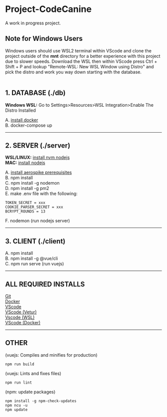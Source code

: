# Project-CodeCanine

A work in progress project.


## Note for Windows Users

Windows users should use WSL2 terminal within VScode and clone the project outside of the <b>mnt</b> directory for a better experience with this project due to slower speeds. Download the WSL then within VScode press Ctrl + Shift + P and lookup "Remote-WSL: New WSL Window using Distro" and pick the distro and work you way down starting with the database.</br></br>

## 1. DATABASE (./db)


<b>Windows WSL:</b> Go to Settings>Resources>WSL Integration>Enable The Distro Installed</br>

A. [install docker](https://github.com/docker/docker-install#dockerdocker-install) </br>
B. docker-compose up

---

## 2. SERVER (./server)
<b>WSL/LINUX:</b> [install nvm nodejs](https://github.com/nvm-sh/nvm#installing-and-updating)</br>
<b>MAC:</b> [install nodejs](https://nodejs.org/en/download/)</br>

A. [install aerospike prerequisites](https://github.com/aerospike/aerospike-client-nodejs#Prerequisites)</br>
B. npm install</br>
C. npm install -g nodemon</br>
D. npm install -g pm2</br>
E. make .env file with the following:

    TOKEN_SECRET = xxx
    COOKIE_PARSER_SECRET = xxx
    BCRYPT_ROUNDS = 13

F. nodemon (run nodejs server)</br>

---

## 3. CLIENT (./client)
A. npm install</br>
B. npm install -g @vue/cli</br>
C. npm run serve (run vuejs)</br>

---

## ALL REQUIRED INSTALLS
[Git](https://git-scm.com/downloads)</br>
[Docker](https://docs.docker.com/get-docker/)</br>
[VScode](https://code.visualstudio.com/)</br>
[VScode (Vetur)](https://marketplace.visualstudio.com/items?itemName=octref.vetur)</br>
[Vscode (WSL)](https://marketplace.visualstudio.com/items?itemName=ms-vscode-remote.remote-wsl)</br>
[VScode (Docker)](https://marketplace.visualstudio.com/items?itemName=ms-azuretools.vscode-docker)</br>

---

## OTHER
(vuejs: Compiles and minifies for production)
```
npm run build
```
(vuejs: Lints and fixes files)
```
npm run lint
```
(npm: update packages)
```
npm install -g npm-check-updates
npm ncu -u
npm update
```



